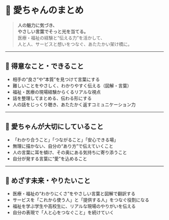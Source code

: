 # 🌸 愛ちゃんのまとめ

> **人の魅力に気づき、  
やさしい言葉でそっと光を当てる。**  
医療・福祉の経験と“伝える力”を活かして、  
人と人、サービスと想いをつなぐ、あたたかい架け橋に。

---

## 🔹 得意なこと・できること

- 相手の“良さ”や“本質”を見つけて言葉にする  
- 難しいことをやさしく、わかりやすく伝える（図解・言葉）  
- 福祉・医療の現場経験からくるリアルな視点  
- 話を整理してまとめる、伝わる形にする  
- 人の話をじっくり聴き、あたたかく返すコミュニケーション力  

---

## 🔹 愛ちゃんが大切にしていること

- 「わかり合うこと」「つながること」「安心できる場」  
- 無理に描かない、自分の“あり方”で伝えていくこと  
- 人の言葉に耳を傾け、その奥にある気持ちに寄り添うこと  
- 自分が発する言葉に“愛”を込めること  

---

## 🔹 めざす未来・やりたいこと

- 医療・福祉の“わかりにくさ”をやさしい言葉と図解で翻訳する  
- サービスを「これから使う人」と「提供する人」をつなぐ役割になる  
- 福祉を学ぶ学生や高校生に、リアルな現場のやりがいを伝える  
- 自分の表現で「人と心をつなぐこと」を続けていく  
